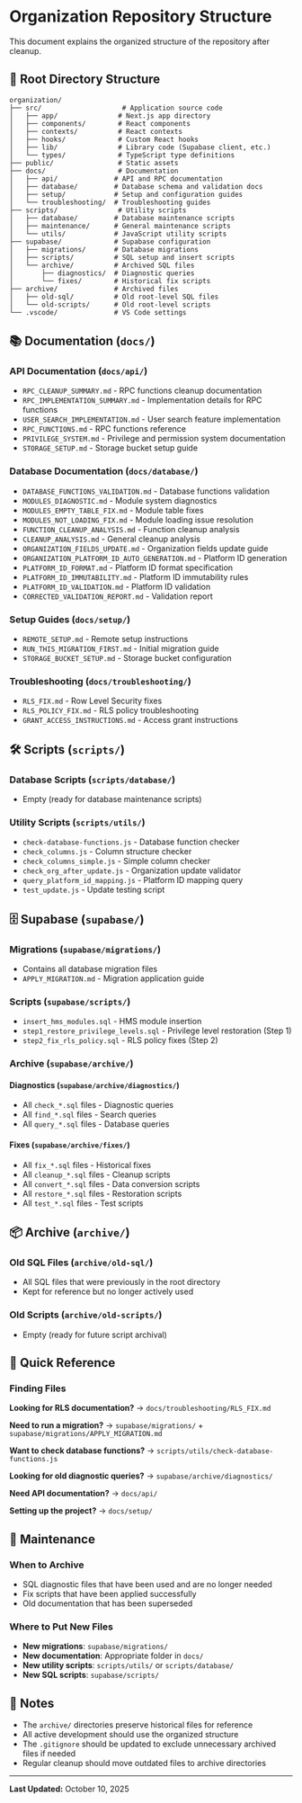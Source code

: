 # Organization Repository Structure

This document explains the organized structure of the repository after cleanup.

## 📁 Root Directory Structure

```
organization/
├── src/                    # Application source code
│   ├── app/               # Next.js app directory
│   ├── components/        # React components
│   ├── contexts/          # React contexts
│   ├── hooks/             # Custom React hooks
│   ├── lib/               # Library code (Supabase client, etc.)
│   └── types/             # TypeScript type definitions
├── public/                # Static assets
├── docs/                  # Documentation
│   ├── api/              # API and RPC documentation
│   ├── database/         # Database schema and validation docs
│   ├── setup/            # Setup and configuration guides
│   └── troubleshooting/  # Troubleshooting guides
├── scripts/               # Utility scripts
│   ├── database/         # Database maintenance scripts
│   ├── maintenance/      # General maintenance scripts
│   └── utils/            # JavaScript utility scripts
├── supabase/             # Supabase configuration
│   ├── migrations/       # Database migrations
│   ├── scripts/          # SQL setup and insert scripts
│   └── archive/          # Archived SQL files
│       ├── diagnostics/  # Diagnostic queries
│       └── fixes/        # Historical fix scripts
├── archive/              # Archived files
│   ├── old-sql/          # Old root-level SQL files
│   └── old-scripts/      # Old root-level scripts
└── .vscode/              # VS Code settings
```

## 📚 Documentation (`docs/`)

### API Documentation (`docs/api/`)
- `RPC_CLEANUP_SUMMARY.md` - RPC functions cleanup documentation
- `RPC_IMPLEMENTATION_SUMMARY.md` - Implementation details for RPC functions
- `USER_SEARCH_IMPLEMENTATION.md` - User search feature implementation
- `RPC_FUNCTIONS.md` - RPC functions reference
- `PRIVILEGE_SYSTEM.md` - Privilege and permission system documentation
- `STORAGE_SETUP.md` - Storage bucket setup guide

### Database Documentation (`docs/database/`)
- `DATABASE_FUNCTIONS_VALIDATION.md` - Database functions validation
- `MODULES_DIAGNOSTIC.md` - Module system diagnostics
- `MODULES_EMPTY_TABLE_FIX.md` - Module table fixes
- `MODULES_NOT_LOADING_FIX.md` - Module loading issue resolution
- `FUNCTION_CLEANUP_ANALYSIS.md` - Function cleanup analysis
- `CLEANUP_ANALYSIS.md` - General cleanup analysis
- `ORGANIZATION_FIELDS_UPDATE.md` - Organization fields update guide
- `ORGANIZATION_PLATFORM_ID_AUTO_GENERATION.md` - Platform ID generation
- `PLATFORM_ID_FORMAT.md` - Platform ID format specification
- `PLATFORM_ID_IMMUTABILITY.md` - Platform ID immutability rules
- `PLATFORM_ID_VALIDATION.md` - Platform ID validation
- `CORRECTED_VALIDATION_REPORT.md` - Validation report

### Setup Guides (`docs/setup/`)
- `REMOTE_SETUP.md` - Remote setup instructions
- `RUN_THIS_MIGRATION_FIRST.md` - Initial migration guide
- `STORAGE_BUCKET_SETUP.md` - Storage bucket configuration

### Troubleshooting (`docs/troubleshooting/`)
- `RLS_FIX.md` - Row Level Security fixes
- `RLS_POLICY_FIX.md` - RLS policy troubleshooting
- `GRANT_ACCESS_INSTRUCTIONS.md` - Access grant instructions

## 🛠️ Scripts (`scripts/`)

### Database Scripts (`scripts/database/`)
- Empty (ready for database maintenance scripts)

### Utility Scripts (`scripts/utils/`)
- `check-database-functions.js` - Database function checker
- `check_columns.js` - Column structure checker
- `check_columns_simple.js` - Simple column checker
- `check_org_after_update.js` - Organization update validator
- `query_platform_id_mapping.js` - Platform ID mapping query
- `test_update.js` - Update testing script

## 🗄️ Supabase (`supabase/`)

### Migrations (`supabase/migrations/`)
- Contains all database migration files
- `APPLY_MIGRATION.md` - Migration application guide

### Scripts (`supabase/scripts/`)
- `insert_hms_modules.sql` - HMS module insertion
- `step1_restore_privilege_levels.sql` - Privilege level restoration (Step 1)
- `step2_fix_rls_policy.sql` - RLS policy fixes (Step 2)

### Archive (`supabase/archive/`)

#### Diagnostics (`supabase/archive/diagnostics/`)
- All `check_*.sql` files - Diagnostic queries
- All `find_*.sql` files - Search queries
- All `query_*.sql` files - Database queries

#### Fixes (`supabase/archive/fixes/`)
- All `fix_*.sql` files - Historical fixes
- All `cleanup_*.sql` files - Cleanup scripts
- All `convert_*.sql` files - Data conversion scripts
- All `restore_*.sql` files - Restoration scripts
- All `test_*.sql` files - Test scripts

## 📦 Archive (`archive/`)

### Old SQL Files (`archive/old-sql/`)
- All SQL files that were previously in the root directory
- Kept for reference but no longer actively used

### Old Scripts (`archive/old-scripts/`)
- Empty (ready for future script archival)

## 🎯 Quick Reference

### Finding Files

**Looking for RLS documentation?**
→ `docs/troubleshooting/RLS_FIX.md`

**Need to run a migration?**
→ `supabase/migrations/` + `supabase/migrations/APPLY_MIGRATION.md`

**Want to check database functions?**
→ `scripts/utils/check-database-functions.js`

**Looking for old diagnostic queries?**
→ `supabase/archive/diagnostics/`

**Need API documentation?**
→ `docs/api/`

**Setting up the project?**
→ `docs/setup/`

## 🔄 Maintenance

### When to Archive
- SQL diagnostic files that have been used and are no longer needed
- Fix scripts that have been applied successfully
- Old documentation that has been superseded

### Where to Put New Files
- **New migrations**: `supabase/migrations/`
- **New documentation**: Appropriate folder in `docs/`
- **New utility scripts**: `scripts/utils/` or `scripts/database/`
- **New SQL scripts**: `supabase/scripts/`

## 📝 Notes

- The `archive/` directories preserve historical files for reference
- All active development should use the organized structure
- The `.gitignore` should be updated to exclude unnecessary archived files if needed
- Regular cleanup should move outdated files to archive directories

---

**Last Updated:** October 10, 2025
